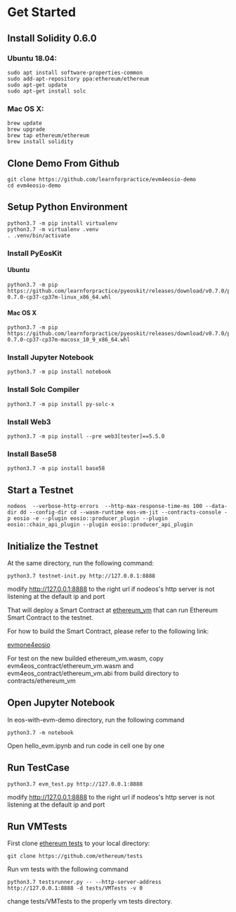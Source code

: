 # Get Started

## Install Solidity 0.6.0

### Ubuntu 18.04:

```
sudo apt install software-properties-common
sudo add-apt-repository ppa:ethereum/ethereum
sudo apt-get update
sudo apt-get install solc
```

### Mac OS X:

```
brew update
brew upgrade
brew tap ethereum/ethereum
brew install solidity
```

## Clone Demo From Github
```
git clone https://github.com/learnforpractice/evm4eosio-demo
cd evm4eosio-demo
```

## Setup Python Environment

```
python3.7 -m pip install virtualenv
python3.7 -m virtualenv .venv
. .venv/bin/activate
```

### Install PyEosKit

#### Ubuntu

```
python3.7 -m pip https://github.com/learnforpractice/pyeoskit/releases/download/v0.7.0/pyeoskit-0.7.0-cp37-cp37m-linux_x86_64.whl
```

#### Mac OS X
```
python3.7 -m pip https://github.com/learnforpractice/pyeoskit/releases/download/v0.7.0/pyeoskit-0.7.0-cp37-cp37m-macosx_10_9_x86_64.whl
```

### Install Jupyter Notebook
```
python3.7 -m pip install notebook
```

### Install Solc Compiler
```
python3.7 -m pip install py-solc-x
```

### Install Web3

```
python3.7 -m pip install --pre web3[tester]==5.5.0
```

### Install Base58
```
python3.7 -m pip install base58
```

## Start a Testnet
```
nodeos  --verbose-http-errors  --http-max-response-time-ms 100 --data-dir dd --config-dir cd --wasm-runtime eos-vm-jit --contracts-console -p eosio -e --plugin eosio::producer_plugin --plugin eosio::chain_api_plugin --plugin eosio::producer_api_plugin
```

## Initialize the Testnet
At the same directory, run the following command:
```
python3.7 testnet-init.py http://127.0.0.1:8888
```

modify http://127.0.0.1:8888 to the right url if nodeos's http server is not listening at the default ip and port


That will deploy a Smart Contract at [ethereum_vm](contracts/ethereum_vm) that can run Ethereum Smart Contract to the testnet.

For how to build the Smart Contract, please refer to the following link:

[evmone4eosio](https://github.com/learnforpractice/evmone4eosio)


For test on the new builded ethereum_vm.wasm, copy evm4eos_contract/ethereum_vm.wasm and evm4eos_contract/ethereum_vm.abi from build directory to contracts/ethereum_vm

## Open Jupyter Notebook
In eos-with-evm-demo directory, run the following command
```
python3.7 -m notebook
```

Open hello_evm.ipynb and run code in cell one by one

## Run TestCase

```
python3.7 evm_test.py http://127.0.0.1:8888
```

modify http://127.0.0.1:8888 to the right url if nodeos's http server is not listening at the default ip and port

## Run VMTests

First clone [ethereum tests](https://github.com/ethereum/tests) to your local directory:

```
git clone https://github.com/ethereum/tests
```

Run vm tests with the following command

```
python3.7 testsrunner.py -- --http-server-address http://127.0.0.1:8888 -d tests/VMTests -v 0
```

change tests/VMTests to the properly vm tests directory.

